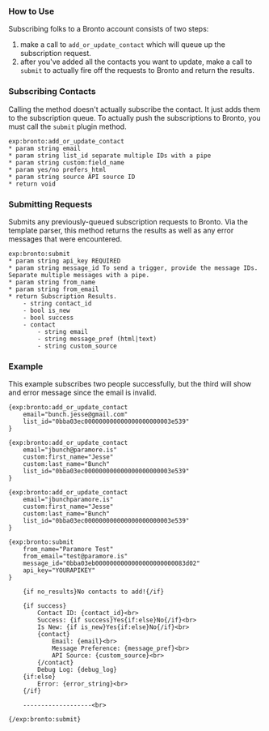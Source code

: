 ### How to Use

Subscribing folks to a Bronto account consists of two steps:

1. make a call to `add_or_update_contact` which will queue up the subscription request. 
2. after you've added all the contacts you want to update, make a call to `submit` to actually fire off the requests to Bronto and return the results.

### Subscribing Contacts
Calling the method doesn't actually subscribe the contact. It just adds them to the subscription queue.
To actually push the subscriptions to Bronto, you must call the `submit` plugin method.

	exp:bronto:add_or_update_contact
	* param string email
	* param string list_id separate multiple IDs with a pipe
	* param string custom:field_name 
	* param yes/no prefers_html 
	* param string source API source ID
	* return void

### Submitting Requests
Submits any previously-queued subscription requests to Bronto. Via the template parser, this method returns the
results as well as any error messages that were encountered.

	exp:bronto:submit
	* param string api_key REQUIRED 
	* param string message_id To send a trigger, provide the message IDs. Separate multiple messages with a pipe.
	* param string from_name
	* param string from_email
	* return Subscription Results.
		- string contact_id
		- bool is_new
		- bool success
		- contact
			- string email
			- string message_pref (html|text)
			- string custom_source

### Example
This example subscribes two people successfully, but the third will show
and error message since the email is invalid.

	{exp:bronto:add_or_update_contact
		email="bunch.jesse@gmail.com"
		list_id="0bba03ec000000000000000000000003e539"
	}

	{exp:bronto:add_or_update_contact
		email="jbunch@paramore.is"
		custom:first_name="Jesse"
		custom:last_name="Bunch"
		list_id="0bba03ec000000000000000000000003e539"
	}

	{exp:bronto:add_or_update_contact
		email="jbunchparamore.is"
		custom:first_name="Jesse"
		custom:last_name="Bunch"
		list_id="0bba03ec000000000000000000000003e539"
	}

	{exp:bronto:submit
		from_name="Paramore Test"
		from_email="test@paramore.is"
		message_id="0bba03eb0000000000000000000000083d02"
		api_key="YOURAPIKEY"
	}

		{if no_results}No contacts to add!{/if}
	
		{if success}
			Contact ID: {contact_id}<br>
			Success: {if success}Yes{if:else}No{/if}<br>
			Is New: {if is_new}Yes{if:else}No{/if}<br>
			{contact}
				Email: {email}<br>
				Message Preference: {message_pref}<br>
				API Source: {custom_source}<br>
			{/contact}
			Debug Log: {debug_log}
		{if:else}
			Error: {error_string}<br>
		{/if}

		-------------------<br>

	{/exp:bronto:submit}